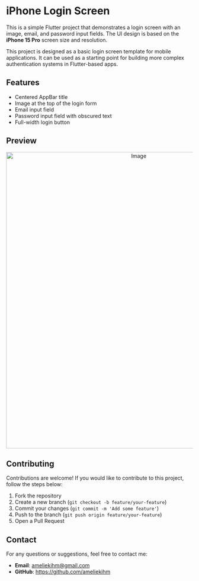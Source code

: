 # iPhone Login Screen

This is a simple Flutter project that demonstrates a login screen with an image, email, and password input fields. The UI design is based on the **iPhone 15 Pro** screen size and resolution.

This project is designed as a basic login screen template for mobile applications. It can be used as a starting point for building more complex authentication systems in Flutter-based apps.


## Features

- Centered AppBar title
- Image at the top of the login form
- Email input field
- Password input field with obscured text
- Full-width login button

## Preview
<p align="center">
 <img width="700" height="800" alt="Image" src="https://github.com/user-attachments/assets/b7e442ba-817f-4306-adcb-29276441471f" />
</p>

## Contributing

Contributions are welcome! If you would like to contribute to this project, follow the steps below:

1. Fork the repository
2. Create a new branch (`git checkout -b feature/your-feature`)
3. Commit your changes (`git commit -m 'Add some feature'`)
4. Push to the branch (`git push origin feature/your-feature`)
5. Open a Pull Request

## Contact

For any questions or suggestions, feel free to contact me:

- **Email**: ameliekihm@gmail.com
- **GitHub**: https://github.com/ameliekihm

